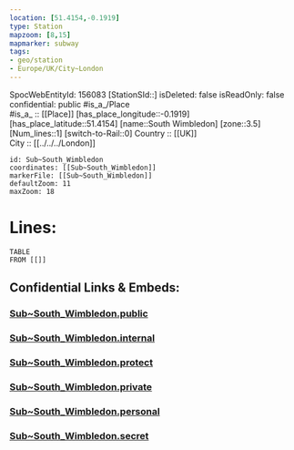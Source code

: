 ```yaml
---
location: [51.4154,-0.1919] 
type: Station 
mapzoom: [8,15] 
mapmarker: subway 
tags:
- geo/station
- Europe/UK/City~London
---
```

SpocWebEntityId: 156083
[StationSId::] 
isDeleted: false
isReadOnly: false
confidential: public
#is_a_/Place  
#is_a_ :: [[Place]] 
[has_place_longitude::-0.1919] 
[has_place_latitude::51.4154] 
[name::South Wimbledon] 
[zone::3.5] 
[Num_lines::1] 
[switch-to-Rail::0] 
Country :: [[UK]]  
City :: [[../../../London]]  


```leaflet
id: Sub~South_Wimbledon
coordinates: [[Sub~South_Wimbledon]] 
markerFile: [[Sub~South_Wimbledon]] 
defaultZoom: 11 
maxZoom: 18
```


# Lines: 
```dataview
TABLE 
FROM [[]] 
```


## Confidential Links & Embeds: 

### [Sub~South_Wimbledon.public](/_public/\Earth\Continent\Europe\Europe~North\UK\England\Regions~England\London,Greater\cities~GreaterLondon\Underground\StationSub~South_Wimbledon.public.md) 

### [Sub~South_Wimbledon.internal](/_internal/\Earth\Continent\Europe\Europe~North\UK\England\Regions~England\London,Greater\cities~GreaterLondon\Underground\StationSub~South_Wimbledon.internal.md) 

### [Sub~South_Wimbledon.protect](/_protect/\Earth\Continent\Europe\Europe~North\UK\England\Regions~England\London,Greater\cities~GreaterLondon\Underground\StationSub~South_Wimbledon.protect.md) 

### [Sub~South_Wimbledon.private](/_private/\Earth\Continent\Europe\Europe~North\UK\England\Regions~England\London,Greater\cities~GreaterLondon\Underground\StationSub~South_Wimbledon.private.md) 

### [Sub~South_Wimbledon.personal](/_personal/\Earth\Continent\Europe\Europe~North\UK\England\Regions~England\London,Greater\cities~GreaterLondon\Underground\StationSub~South_Wimbledon.personal.md) 

### [Sub~South_Wimbledon.secret](/_secret/\Earth\Continent\Europe\Europe~North\UK\England\Regions~England\London,Greater\cities~GreaterLondon\Underground\StationSub~South_Wimbledon.secret.md)

